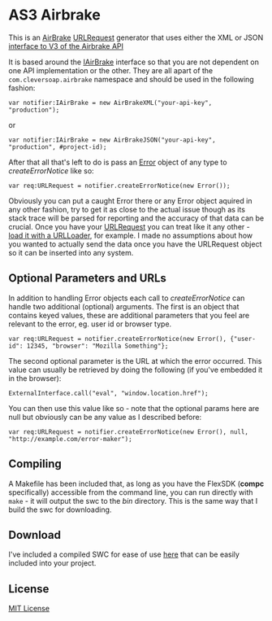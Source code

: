 AS3 Airbrake
============

This is an [AirBrake](http://airbrake.io/) [URLRequest](http://help.adobe.com/en_US/FlashPlatform/reference/actionscript/3/flash/net/URLRequest.html) generator that uses either the XML or JSON [interface to V3 of the Airbrake API](http://help.airbrake.io/kb/api-2/notifier-api-v3)

It is based around the [IAirBrake](https://github.com/cleversoap/as3-airbrake/blob/master/com/cleversoap/airbrake/IAirBrake.as) interface so that you are not dependent on one API implementation or the other. They are all apart of the ```com.cleversoap.airbrake``` namespace and should be used in the following fashion:

```actionscript3
var notifier:IAirBrake = new AirBrakeXML("your-api-key", "production");
```
or

```actionscript3
var notifier:IAirBrake = new AirBrakeJSON("your-api-key", "production", #project-id);
```

After that all that's left to do is pass an [Error](http://help.adobe.com/en_US/FlashPlatform/reference/actionscript/3/Error.html) object of any type to *createErrorNotice* like so:

```actionscript3
var req:URLRequest = notifier.createErrorNotice(new Error());
```
Obviously you can put a caught Error there or any Error object aquired in any other fashion, try to get it as close to the actual issue though as its stack trace will be parsed for reporting and the accuracy of that data can be crucial. Once you have your [URLRequest](http://help.adobe.com/en_US/FlashPlatform/reference/actionscript/3/flash/net/URLRequest.html) you can treat like it any other - [load it with a URLLoader](http://help.adobe.com/en_US/FlashPlatform/reference/actionscript/3/flash/net/URLLoader.html#load\(\)), for example. I made no assumptions about how you wanted to actually send the data once you have the URLRequest object so it can be inserted into any system.

## Optional Parameters and URLs
In addition to handling Error objects each call to *createErrorNotice* can handle two additional (optional) arguments. The first is an object that contains keyed values, these are additional parameters that you feel are relevant to the error, eg. user id or browser type.

```actionscript3
var req:URLRequest = notifier.createErrorNotice(new Error(), {"user-id": 12345, "browser": "Mozilla Something"};
```

The second optional parameter is the URL at which the error occurred. This value can usually be retrieved by doing the following (if you've embedded it in the browser):

```actionscript3
ExternalInterface.call("eval", "window.location.href");
```

You can then use this value like so - note that the optional params here are null but obviously can be any value as I described before:

```actionscript3
var req:URLRequest = notifier.createErrorNotice(new Error(), null, "http://example.com/error-maker");
```

## Compiling
A Makefile has been included that, as long as you have the FlexSDK (**compc** specifically) accessible from the command line, you can run directly with ```make``` - it will output the swc to the *bin* directory. This is the same way that I build the swc for downloading.

## Download
I've included a compiled SWC for ease of use [here](bin/as3-airbrake.swc) that can be easily included into your project.

## License
[MIT License](http://opensource.org/licenses/MIT)

